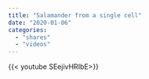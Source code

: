 ```yaml
---
title: "Salamander from a single cell"
date: "2020-01-06"
categories:
  - "shares"
  - "videos"
---
```


<div style="width: 70vw;">{{< youtube SEejivHRIbE>}}</div>

